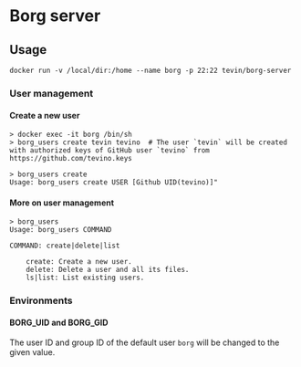 # Borg server

## Usage

`docker run -v /local/dir:/home --name borg -p 22:22 tevin/borg-server`


### User management

#### Create a new user

```shell
> docker exec -it borg /bin/sh
> borg_users create tevin tevino  # The user `tevin` will be created with authorized keys of GitHub user `tevino` from https://github.com/tevino.keys

> borg_users create
Usage: borg_users create USER [Github UID(tevino)]"

```

#### More on user management

```shell
> borg_users
Usage: borg_users COMMAND

COMMAND: create|delete|list

    create: Create a new user.
    delete: Delete a user and all its files.
    ls|list: List existing users.
```

### Environments

#### BORG_UID and BORG_GID

The user ID and group ID of the default user `borg` will be changed to the given value.

